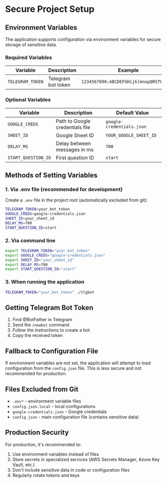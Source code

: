 # Secure Project Setup

## Environment Variables

The application supports configuration via environment variables for secure storage of sensitive data.

### Required Variables

| Variable | Description | Example |
|----------|-------------|---------|
| `TELEGRAM_TOKEN` | Telegram bot token | `1234567890:ABCDEFGHijklmnopQRSTUVWXYZ` |

### Optional Variables

| Variable | Description | Default Value |
|----------|-------------|---------------|
| `GOOGLE_CREDS` | Path to Google credentials file | `google-credentials.json` |
| `SHEET_ID` | Google Sheet ID | `YOUR_GOOGLE_SHEET_ID` |
| `DELAY_MS` | Delay between messages in ms | `700` |
| `START_QUESTION_ID` | First question ID | `start` |

## Methods of Setting Variables

### 1. Via .env file (recommended for development)

Create a `.env` file in the project root (automatically excluded from git):

```bash
TELEGRAM_TOKEN=your_bot_token
GOOGLE_CREDS=google-credentials.json
SHEET_ID=your_sheet_id
DELAY_MS=700
START_QUESTION_ID=start
```

### 2. Via command line

```bash
export TELEGRAM_TOKEN="your_bot_token"
export GOOGLE_CREDS="google-credentials.json"
export SHEET_ID="your_sheet_id"
export DELAY_MS=700
export START_QUESTION_ID="start"
```

### 3. When running the application

```bash
TELEGRAM_TOKEN="your_bot_token" ./tlgbot
```

## Getting Telegram Bot Token

1. Find @BotFather in Telegram
2. Send the `/newbot` command
3. Follow the instructions to create a bot
4. Copy the received token

## Fallback to Configuration File

If environment variables are not set, the application will attempt to load configuration from the `config.json` file. This is less secure and not recommended for production.

## Files Excluded from Git

- `.env*` - environment variable files
- `config.json.local` - local configurations
- `google-credentials.json` - Google credentials
- `config.json` - main configuration file (contains sensitive data)

## Production Security

For production, it's recommended to:

1. Use environment variables instead of files
2. Store secrets in specialized services (AWS Secrets Manager, Azure Key Vault, etc.)
3. Don't include sensitive data in code or configuration files
4. Regularly rotate tokens and keys 